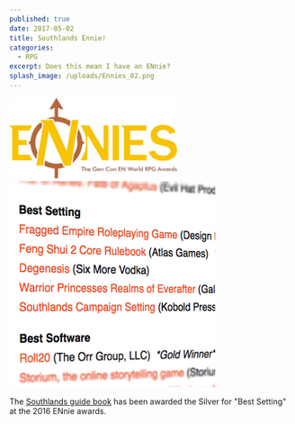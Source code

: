 ```yaml
---
published: true
date: 2017-05-02
title: Southlands Ennie!
categories:
  - RPG
excerpt: Does this mean I have an ENnie?
splash_image: /uploads/Ennies_02.png
---
```

![](/uploads/Ennies_01.jpg)
![](/uploads/Ennies_02.png)

The [Southlands guide book](https://koboldpress.com/tag/southlands/) has been awarded the Silver for "Best Setting" at the 2016 ENnie awards.